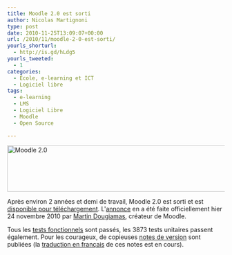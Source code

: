 ```yaml
---
title: Moodle 2.0 est sorti
author: Nicolas Martignoni
type: post
date: 2010-11-25T13:09:07+00:00
url: /2010/11/moodle-2-0-est-sorti/
yourls_shorturl:
  - http://is.gd/hLdg5
yourls_tweeted:
  - 1
categories:
  - École, e-learning et ICT
  - Logiciel libre
tags:
  - e-learning
  - LMS
  - Logiciel Libre
  - Moodle
  - Open Source

---
```

<img class="size-full wp-image-732 alignnone" title="moodle2-logo" src="https://blog.martignoni.net/wp-content/uploads/2010/11/moodle2-logo.png" alt="Moodle 2.0" width="567" height="107" srcset="https://blog.martignoni.net/wp-content/uploads/2010/11/moodle2-logo.png 700w, https://blog.martignoni.net/wp-content/uploads/2010/11/moodle2-logo-300x56.png 300w" sizes="(max-width: 567px) 100vw, 567px" />

Après environ 2 années et demi de travail, Moodle 2.0 est sorti et est [disponible pour téléchargement][1]. L'[annonce][2] en a été faite officiellement hier 24 novembre 2010 par [Martin Dougiamas][3], créateur de Moodle.

Tous les [tests fonctionnels][4] sont passés, les 3873 <span class="nolink">tests</span> unitaires passent également. Pour les courageux, de copieuses [notes de version][5] sont publiées (la [traduction en français][6] de ces <span class="nolink">notes</span> est en <span class="nolink">cours</span>).

 [1]: http://download.moodle.org/
 [2]: http://moodle.org/mod/forum/discuss.php?d=162906
 [3]: http://moodle.org/user/view.php?id=1
 [4]: http://tracker.moodle.org/browse/MDLQA-328
 [5]: http://docs.moodle.org/en/Moodle_2.0_release_notes
 [6]: http://docs.moodle.org/fr/Notes_de_mise_%C3%A0_jour_de_Moodle_2.0